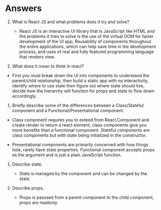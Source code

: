 # Answers

1.  What is React JS and what problems does it try and solve?
    - React JS is an interactive UI library that is JavaScript like HTML and the problems it tries to solve is the use of the virtual DOM for faster development of the UI app, Reusability of components throughout the entire applications, which can help save time in the development process, and uses of real and fully featured programming language that renders view. 

1.  What does it mean to _think_ in react?
  - First you must break down the UI into components to understand the parent/child relationship, then build a static app with no interactivity, identify where to use state then figure out where state should live, decide how the hierarchy will function for props and state to flow down accordingly.

1.  Briefly describe some of the differences between a Class/Stateful component and a Functional/Presentational component.
  - Class component requires you to extend from React.Component and create render to return a react element, class components give you more benefits than a functional component. Stateful components are class components but with state being initialized in the constructor.

  - Presentational components are primarily concerned with how things look, rarely have state properties. Functional component accepts props as the argument and is just a plain JavaScript function.
  
1.  Describe state.
    - State is managed by the component and can be changed by the state.

1.  Describe props.
    - Props is passsed from a parent component to the child component, props are readonly.